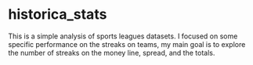 # historica_stats


This is a simple analysis of sports leagues datasets. I focused on some specific performance on the streaks on teams, my main goal is to explore the number of streaks on the money line, spread, and the totals.
